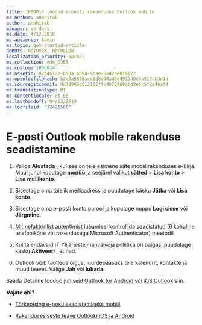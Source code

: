 ```yaml
---
title: 1800014 loodud e-posti rakenduses Outlook mobile
ms.author: anahitab
author: anahitab
manager: serdars
ms.date: 4/12/2018
ms.audience: Admin
ms.topic: get-started-article
ROBOTS: NOINDEX, NOFOLLOW
localization_priority: Normal
ms.collection: Adm_O365
ms.custom: 1800014
ms.assetid: d2b46122-b59a-4b94-9cae-5e42be819022
ms.openlocfilehash: b2e3a5693acd1d8d90ad0d4913d0c5b213cb3e1d
ms.sourcegitcommit: 9d78905c512192ffc4675468abd2efc5f2e4baf4
ms.translationtype: MT
ms.contentlocale: et-EE
ms.lasthandoff: 04/23/2019
ms.locfileid: "32421560"
---
```

# <a name="set-up-email-in-the-outlook-mobile-app"></a>E-posti Outlook mobile rakenduse seadistamine

1. Valige **Alustada** , kui see on teie esimene säte mobiilirakenduses e-kirja. Muul juhul koputage **menüü** ja seejärel valikut **sätted** \> **Lisa konto** \> **Lisa meilikonto**. 
    
2. Sisestage oma täielik meiliaadress ja puudutage käsku **Jätka** või **Lisa konto**.
    
3. Sisestage oma e-posti konto parool ja koputage nuppu **Logi sisse** või **Järgmine**. 
    
4. [Mitmefaktorilist autentimist](https://support.office.com/article/8f0454b2-f51a-4d9c-bcde-2c48e41621c6.aspx) lubamisel kontrollida seadistatud (6 kohaline, telefonikõne või rakendusega Microsoft Authenticator) meetodil. 
    
5. Kui täiendavaid IT Ylijärjestelmänvalvoja poliitika on paigas, puudutage käsku **Aktiveeri** , et nad. 
    
6. Outlook võib taotleda õigust juurdepääsuks teie kalendrit, kontakte ja muud teavet. Valige **Jah** või **lubada**. 
    
Saada Detailne loodud juhiseid [Outlook for Android](https://support.office.com/article/886db551-8dfa-4fd5-b835-f8e532091872.aspx) või [iOS Outlook](https://support.office.com/article/b2de2161-cc1d-49ef-9ef9-81acd1c8e234.aspx) siin. 
  
 **Vajate abi?**
  
- [Tõrkeotsing e-posti seadistamiseks mobiil](https://support.office.com/article/a264ef01-9c88-48fb-9285-7017e4f31f02.aspx)
    
- [Rakendusesiseste teave Outlooki iOS ja Android](https://support.office.com/article/218a22d1-9fa5-4889-b689-de1c63493243.aspx#ID0EAABAAA=Contact_Support)
    

